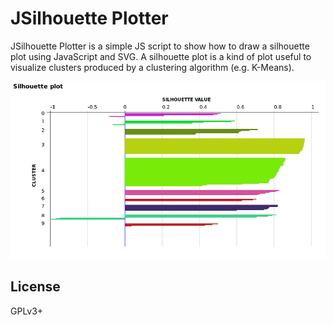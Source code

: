 # JSilhouette Plotter
JSilhouette Plotter is a simple JS script to show how to draw a silhouette plot using JavaScript and SVG. A silhouette plot is a kind of plot useful to visualize clusters produced by a clustering algorithm (e.g. K-Means).

![Image of silhoutte plot](https://raw.githubusercontent.com/echo-devim/JSilhouettePlotter/master/plot.png)

License
----
GPLv3+

